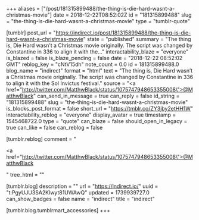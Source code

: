 +++
aliases = ["/post/181315899488/the-thing-is-die-hard-wasnt-a-christmas-movie"]
date = 2018-12-22T08:52:02Z
id = "181315899488"
slug = "the-thing-is-die-hard-wasnt-a-christmas-movie"
type = "tumblr-quote"

[tumblr]
post_url = "https://indirect.io/post/181315899488/the-thing-is-die-hard-wasnt-a-christmas-movie"
state = "published"
summary = "The thing is, Die Hard wasn’t a Christmas movie originally. The script was changed by Constantine in 336 to align it with the..."
interactability_blaze = "everyone"
is_blazed = false
is_blaze_pending = false
date = "2018-12-22 08:52:02 GMT"
reblog_key = "cNtV15dh"
note_count = 0.0
id = 181315899488.0
blog_name = "indirect"
format = "html"
text = "The thing is, Die Hard wasn’t a Christmas movie originally. The script was changed by Constantine in 336 to align it with the Sol Invictus festival."
source = "<a href=\"http://twitter.com/MatthwBlack/status/1075747948653355008\">@MatthwBlack</a>"
can_send_in_message = true
can_reply = false
id_string = "181315899488"
slug = "the-thing-is-die-hard-wasnt-a-christmas-movie"
is_blocks_post_format = false
short_url = "https://tmblr.co/ZY3jby2etHH1W"
interactability_reblog = "everyone"
display_avatar = true
timestamp = 1545468722.0
type = "quote"
can_blaze = false
should_open_in_legacy = true
can_like = false
can_reblog = false

[tumblr.reblog]
comment = "<p><a href=\"http://twitter.com/MatthwBlack/status/1075747948653355008\">@MatthwBlack</a></p>"
tree_html = ""

[tumblr.blog]
description = ""
url = "https://indirect.io/"
uuid = "t:PgyUJU3SA2Klwyt81UWAwQ"
updated = 1739939727.0
can_show_badges = false
name = "indirect"
title = "indirect"

[tumblr.blog.tumblrmart_accessories]
+++
